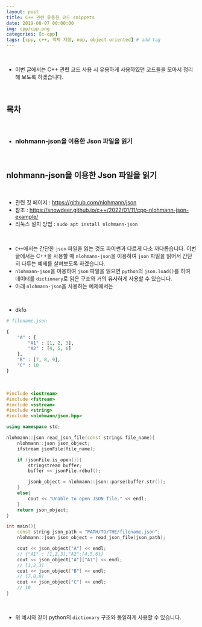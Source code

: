 ```yaml
---
layout: post
title: C++ 관련 유용한 코드 snippets
date: 2019-08-07 00:00:00
img: cpp/cpp.png
categories: [c-cpp] 
tags: [cpp, c++, 객체 지향, oop, object oriented] # add tag
---
```


<br>

- 이번 글에서는 C++ 관련 코드 사용 시 유용하게 사용하였던 코드들을 모아서 정리해 보도록 하겠습니다.

<br>

## **목차**

<br>

- ### nlohmann-json을 이용한 Json 파일을 읽기

<br>

## **nlohmann-json을 이용한 Json 파일을 읽기**

<br>

- 관련 깃 페이지 : https://github.com/nlohmann/json
- 참조 : https://snowdeer.github.io/c++/2022/01/11/cpp-nlohmann-json-example/
- 리눅스 설치 방법 : `sudo apt install nlohmann-json`

<br>

- `C++`에서는 간단한 `json` 파일을 읽는 것도 파이썬과 다르게 다소 까다롭습니다. 이번 글에서는 C++을 사용할 때 `nlohmann-json`을 이용하여 `json` 파일을 읽어서 간단히 다루는 예제를 살펴보도록 하겠습니다.
- `nlohmann-json`을 이용하여 `json` 파일을 읽으면 `python`의 `json.load()`를 하여 데이터를 `dictionary`로 읽은 구조와 거의 유사하게 사용할 수 있습니다.
- 아래 `nlohmann-json`을 사용하는 예제에서는 

<br>

- dkfo

```python
# filename.json 

{
    "A" : {
        "A1" : [1, 2, 3],
        "A2" : [4, 5, 6]
    },
    "B" : [7, 8, 9],
    "C" : 10
}
```

<br>

```cpp
#include <iostream>
#include <fstream>
#include <sstream>
#include <string>
#include <nlohmann/json.hpp>

using namespace std;

nlohmann::json read_json_file(const string& file_name){
    nlohmann::json json_object;
    ifstream jsonFile(file_name);

    if (jsonFile.is_open()){
        stringstream buffer;
        buffer << jsonFile.rdbuf();

        jsonb_object = nlohmann::json::parse(buffer.str());
    }
    else{
        cout << "Unable to open JSON file." << endl;
    }
    return json_object;
}

int main(){
    const string json_path = "PATH/TO/THE/filename.json";
    nlohmann::json json_object = read_json_file(json_path);

    cout << json_object["A"] << endl;
    // {"A1" : [1,2,3],"A2":[4,5,6]}
    cout << json_object["A"]["A1"] << endl;
    // [1,2,3]
    cout << json_object["B"] << endl;
    // [7,8,9]
    cout << json_object["C"] << endl;
    // 10
}
```

<br>

- 위 예시와 같이 python의 `dictionary` 구조와 동일하게 사용할 수 있습니다.